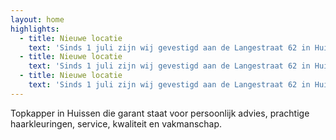 ```yaml
---
layout: home
highlights:
  - title: Nieuwe locatie
    text: 'Sinds 1 juli zijn wij gevestigd aan de Langestraat 62 in Huissen. Na een maandenlange verbouwing zijn wij trots op het bereikte resultaat. Nieuwsgierig geworden? Je bent van harte welkom om een kijkje te komen nemen of plaats te nemen in één van onze comfortabele kappersstoelen voor een behandeling. Ons enthousiaste team staat voor je klaar om je vakkundig te adviseren welk kapsel het beste bij je past. Of je nu alleen komt of met het hele gezin, iedereen is welkom bij Raf Kappers!'
  - title: Nieuwe locatie
    text: 'Sinds 1 juli zijn wij gevestigd aan de Langestraat 62 in Huissen. Na een maandenlange verbouwing zijn wij trots op het bereikte resultaat. Nieuwsgierig geworden? Je bent van harte welkom om een kijkje te komen nemen of plaats te nemen in één van onze comfortabele kappersstoelen voor een behandeling. Ons enthousiaste team staat voor je klaar om je vakkundig te adviseren welk kapsel het beste bij je past. Of je nu alleen komt of met het hele gezin, iedereen is welkom bij Raf Kappers!'
  - title: Nieuwe locatie
    text: 'Sinds 1 juli zijn wij gevestigd aan de Langestraat 62 in Huissen. Na een maandenlange verbouwing zijn wij trots op het bereikte resultaat. Nieuwsgierig geworden? Je bent van harte welkom om een kijkje te komen nemen of plaats te nemen in één van onze comfortabele kappersstoelen voor een behandeling. Ons enthousiaste team staat voor je klaar om je vakkundig te adviseren welk kapsel het beste bij je past. Of je nu alleen komt of met het hele gezin, iedereen is welkom bij Raf Kappers!'
---
```


Topkapper in Huissen die garant staat voor persoonlijk advies, prachtige haarkleuringen, service, kwaliteit en vakmanschap.